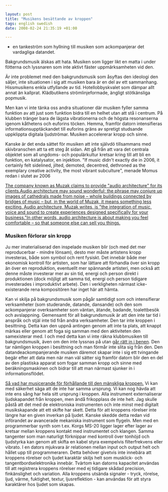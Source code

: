 ```yaml
---

layout: post
title: "Musikens besättande av kroppen"
tags: english swedish
date: 2008-02-24 21:35:19 +01:00

---
```


- en tankeström som hyllning till musiken som ackompanjerar det vardagliga datandet.

Bakgrundsmusik älskas att hata. Musiken som ligger likt en matta i under fötterna och lyssnaren som inte aktivt fäster uppmärksamheten vid den.

Är inte problemet med den bakgrundsmusik som åsyftas den ideologi den säljer, inte situationen i sig att musiken bara är en del av ett sammanhang. Hissmusikens enkla utfyllande av tid. Hotellobbyskvalet som dämpar allt annat än kallprat. Klädbutikens strömlinjeformade, ängligt stötkänsliga popmusik.

Men kan vi inte tänka oss andra situationer där musiken fyller samma funktion av att just som funktion bidra till en helhet utan att stå i centrum. På klubben tränger bara de lägsta vibrationerna och de högsta resonanserna igenom kåthetens och euforins töcken. Hemma, framför datorn intensifieras informationsupptäckandet till euforins gräns av spretigt studsande uppklippta digitala ljudströmar. Musiken accelererar kropp och sinne.

Kanske är det enda sättet för musiken att inte självdö tillsammans med skivbranschen att ta ett steg åt sidan. Att gå från att vara det centrala objektet som all ungdoms- och populärkultur kretsar kring till att bli en funktion, en katalysator, en injektion. "If music didn't exactly die in 2006, it certainly felt sidelined, jilted, demoted, decentred, dethroned as the exemplary creative activity, the most vibrant subculture", menade Momus redan i slutet av 2006

[The company known as Muzak claims to provide "audio architecture" for its clients.Audio architecture may sound wonderful; the phrase may conjure up images of cathedrals made from noise – whole buildings connected by bridges of music – but, in the world of Muzak, it means something less exciting. Audio architecture, Muzak writes, is "the integration of music, voice and sound to create experiences designed specifically for your business."In other words, audio architecture is about making you feel comfortable – so that someone else can sell you things.](http://bldgblog.blogspot.com/2007/08/audio-architecture.html)


### Musiken förlorar sin kropp

Ju mer imaterialiserad den inspelade musiken blir (och med det mer reproducerbar - mindre lönsam), desto mer måste artistens kropp investeras, både som symbol och rent fysiskt. Det innebär både mer ekonomisk kontroll för artisten, som har lättare att förhandla över sin kropp än över en reproduktion, eventuellt mer spännande artisteri, men också att denne måste investerar mer av sin tid, energi och person direkt i produktionen (dock möjligt att samma tid, energi och person tidigare investerades i improduktivt arbete). Den i verkligheten närmast icke-existerande rena kompositören har inget här att hämta.

Kan vi skilja på bakgrundsmusik som pågår samtidigt som och intensifierar verksamheter (som studerande, datande, dansande) och den som ackompanjerar overksamheter som väntan, ätande, badande, toalettbesök och avslappning. Gemensamt för all bakgrundsmusik är att den inte tar tid i anspråk och stjäl inte tid från andra verksamheter. Den tar inte kroppen i besittning. Detta kan den uppnå antingen genom att inte ta plats, att knappt märkas eller genom att foga sig samman med den aktiviteten den samexisterar med. I och med detta kan vi inte räkna klubbmusiken till bakgrundsmusik, även om den inte lyssnas på utan [går rätt in i benen](http://copyriot.se/2007/09/14/friedrich-kittler-om-musik-och-matematik/ "går rätt in i benen"). Den tar nämligen kroppen i besittning och man förmår inte slita sig från den. Den datandeackompanjerande musiken däremot skapar inte i sig ett tvingande begär efter att data men när man väl sätter sig framför datorn blir den en del av den plastiska apparat som fogar samman kropp och sinne med beräkningsmaskinen och bidrar till att man närmast sjunker in i informationsflödet.

[Så vad har musicerande för förhållande till den mänskliga kroppen.](2007-01-16-the-sound-of-war-in-the-noise-of-music.html) Vi kan med säkerhet säga att de inte har samma ursprung. Vi kan nog hävda att inte ens sång har hela sitt ursprung i kroppen. Alla instrument externaliserar ljudskapandet från kroppen, men ändå frikopplass de inte helt. Jag skulle påstå att det med de elektroniska instrumenten och inte minst med digitalt musikskapande att ett skifte har skett. Detta för att kroppens rörelser inte längre har en given inverkan på ljudet. Kanske skedde detta redan vid införandet av avancerade mekaniska instrument som flygeln. Men med en programmerbar synth som t.ex. Korgs MS-20 ligger lager efter lager av kretsar mellan kroppens kontakt med instrumentet och klangen. Samma tangenter som man naturligt förknippar med kontroll över tonhöjd och ljudstyrka kan genom att skifta en kabel styra exempelvis filterfrekvens eller vibrato. I en dators mjukvara är relationen mellan input och output helt och hållet upp till programmeraren. Detta behöver givetvis inte innebära att kroppens rörelser och ljudet karaktär skiljs helt som musklick- och tangentbordselektronika innebär. Tvärtom kan datorns kapacitet användas till att registrera kroppens rörelser med ej tidigare skådad precision, finkänslighet och variation. Alla kroppens utsända signaler - tryck, rörelse, ljud, värme, fuktighet, textur, ljusreflektion - kan användas för att styra karaktärer hos ljudet som skapas. 
